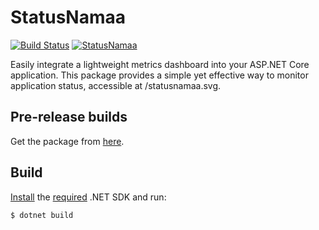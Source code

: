 ﻿# StatusNamaa

[![Build Status](https://ctyar.visualstudio.com/StatusNamaa/_apis/build/status%2Fctyar.StatusNamaa?branchName=main)](https://ctyar.visualstudio.com/StatusNamaa/_build/latest?definitionId=14&branchName=main)
[![StatusNamaa](https://img.shields.io/nuget/v/StatusNamaa.svg)](https://www.nuget.org/packages/StatusNamaa/)

Easily integrate a lightweight metrics dashboard into your ASP.NET Core application. This package provides a simple yet effective way to monitor application status, accessible at /statusnamaa.svg.


## Pre-release builds

Get the package from [here](https://github.com/ctyar/StatusNamaa/pkgs/nuget/StatusNamaa).


## Build

[Install](https://get.dot.net) the [required](global.json) .NET SDK and run:
```
$ dotnet build
```